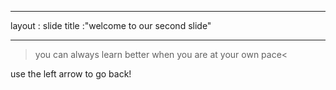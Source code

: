_ _ _
  layout : slide
  title :"welcome to our second slide"
_ _ _
  >you can always learn better when you are at your own pace<
  
  
  use the left arrow to go back!
